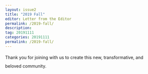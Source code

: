 ```yaml
---
layout: issue2
title: "2019 Fall"
editor: Letter from the Editor
permalink: /2019-fall/
description:
tag: 20191111
categories: 20191111
permalink: /2019-fall/
---
```


<div class="col-12">
  <p style="line-height: 2;">
Thank you for joining with us to create this new, transformative, and beloved community.
</p>
</div>
